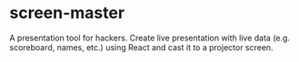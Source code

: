 # screen-master
A presentation tool for hackers. Create live presentation with live data (e.g. scoreboard, names, etc.) using React and cast it to a projector screen.
